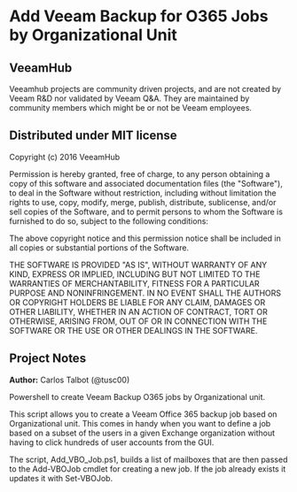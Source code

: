# Add Veeam Backup for O365 Jobs by Organizational Unit
## VeeamHub
Veeamhub projects are community driven projects, and are not created by Veeam R&D nor validated by Veeam Q&A. They are maintained by community members which might be or not be Veeam employees. 

## Distributed under MIT license
Copyright (c) 2016 VeeamHub

Permission is hereby granted, free of charge, to any person obtaining a copy of this software and associated documentation files (the "Software"), to deal in the Software without restriction, including without limitation the rights to use, copy, modify, merge, publish, distribute, sublicense, and/or sell copies of the Software, and to permit persons to whom the Software is furnished to do so, subject to the following conditions:

The above copyright notice and this permission notice shall be included in all copies or substantial portions of the Software.

THE SOFTWARE IS PROVIDED "AS IS", WITHOUT WARRANTY OF ANY KIND, EXPRESS OR IMPLIED, INCLUDING BUT NOT LIMITED TO THE WARRANTIES OF MERCHANTABILITY, FITNESS FOR A PARTICULAR PURPOSE AND NONINFRINGEMENT. IN NO EVENT SHALL THE AUTHORS OR COPYRIGHT HOLDERS BE LIABLE FOR ANY CLAIM, DAMAGES OR OTHER LIABILITY, WHETHER IN AN ACTION OF CONTRACT, TORT OR OTHERWISE, ARISING FROM, OUT OF OR IN CONNECTION WITH THE SOFTWARE OR THE USE OR OTHER DEALINGS IN THE SOFTWARE.

## Project Notes
**Author:** Carlos Talbot (@tusc00)


Powershell to create Veeam Backup O365 jobs by Organizational unit.

This script allows you to create a Veeam Office 365 backup job based on Organizational unit. This comes in handy when you want to define a job based on a subset of the users in a given Exchange organization without having to click hundreds of user accounts from the GUI.

The script, Add_VBO_Job.ps1,  builds a list of mailboxes that are then passed to the  Add-VBOJob cmdlet for creating a new job. If the job already exists it updates it with Set-VBOJob.

